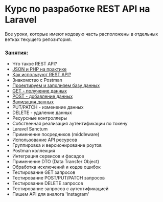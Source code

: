 # Курс по разработке REST API на Laravel

Все уроки, которые имеют кодовую часть расположены в отдельных 
ветках текущего репозитория.

### Занятия:

- Что такое REST API?
- [JSON и PHP на практике](https://github.com/somecode-pro/laravel-api-development/tree/json)
- [Как используют REST API?](https://github.com/somecode-pro/laravel-api-development/tree/how-use-rest-api)
- Знакомство с Postman
- [Проектируем и заполняем базу данных](https://github.com/somecode-pro/laravel-api-development/tree/shop_api_migrations_and_factories)
- [GET - получение данных](https://github.com/somecode-pro/laravel-api-development/tree/shop_api_get)
- [POST - добавление данных](https://github.com/somecode-pro/laravel-api-development/tree/shop_api_post)
- [Валидация данных](https://github.com/somecode-pro/laravel-api-development/tree/shop_api_validation)
- PUT/PATCH - изменение данных
- DELETE - удаление данных
- Ресурсные контроллеры
- Собственная реализация аутентификации по токену
- Laravel Sanctum
- Применение посредников (middleware)
- Использование API ресурсов
- Группировка и версионирование роутов
- Postman коллекция
- Интеграция сервисов и фасадов
- Применение DTO (Data Transfer Object)
- Обработка исключений и кодов ошибок
- Тестирование GET запросов
- Тестирование POST/PUT/PATCH запросов
- Тестирование DELETE запросов
- Тестирование запросов с аутентификацией
- Пишем API для аналога 'Instagram'